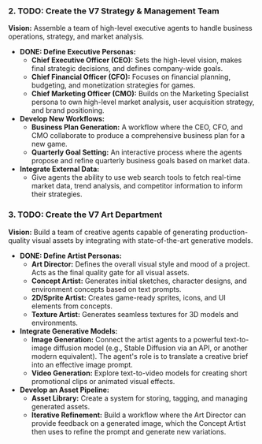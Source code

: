 ### 2. TODO: Create the V7 Strategy & Management Team

**Vision:** Assemble a team of high-level executive agents to handle business operations, strategy, and market analysis.

*   **DONE: Define Executive Personas:**
    *   **Chief Executive Officer (CEO):** Sets the high-level vision, makes final strategic decisions, and defines company-wide goals.
    *   **Chief Financial Officer (CFO):** Focuses on financial planning, budgeting, and monetization strategies for games.
    *   **Chief Marketing Officer (CMO):** Builds on the Marketing Specialist persona to own high-level market analysis, user acquisition strategy, and brand positioning.
*   **Develop New Workflows:**
    *   **Business Plan Generation:** A workflow where the CEO, CFO, and CMO collaborate to produce a comprehensive business plan for a new game.
    *   **Quarterly Goal Setting:** An interactive process where the agents propose and refine quarterly business goals based on market data.
*   **Integrate External Data:**
    *   Give agents the ability to use web search tools to fetch real-time market data, trend analysis, and competitor information to inform their strategies.

### 3. TODO: Create the V7 Art Department

**Vision:** Build a team of creative agents capable of generating production-quality visual assets by integrating with state-of-the-art generative models.

*   **DONE: Define Artist Personas:**
    *   **Art Director:** Defines the overall visual style and mood of a project. Acts as the final quality gate for all visual assets.
    *   **Concept Artist:** Generates initial sketches, character designs, and environment concepts based on text prompts.
    *   **2D/Sprite Artist:** Creates game-ready sprites, icons, and UI elements from concepts.
    *   **Texture Artist:** Generates seamless textures for 3D models and environments.
*   **Integrate Generative Models:**
    *   **Image Generation:** Connect the artist agents to a powerful text-to-image diffusion model (e.g., Stable Diffusion via an API, or another modern equivalent). The agent's role is to translate a creative brief into an effective image prompt.
    *   **Video Generation:** Explore text-to-video models for creating short promotional clips or animated visual effects.
*   **Develop an Asset Pipeline:**
    *   **Asset Library:** Create a system for storing, tagging, and managing generated assets.
    *   **Iterative Refinement:** Build a workflow where the Art Director can provide feedback on a generated image, which the Concept Artist then uses to refine the prompt and generate new variations.
